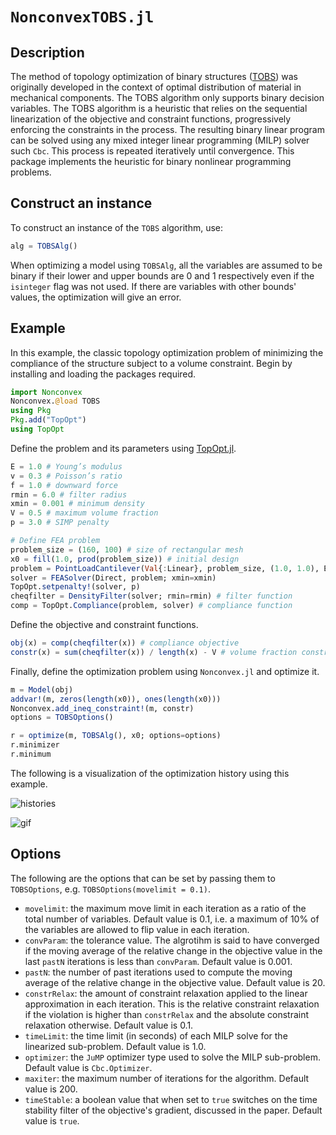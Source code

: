 # `NonconvexTOBS.jl`

## Description

The method of topology optimization of binary structures ([TOBS](https://www.sciencedirect.com/science/article/abs/pii/S0168874X17305619?via%3Dihub)) was originally developed in the context of optimal distribution of material in mechanical components. The TOBS algorithm only supports binary decision variables. The TOBS algorithm is a heuristic that relies on the sequential linearization of the objective and constraint functions, progressively enforcing the constraints in the process. The resulting binary linear program can be solved using any mixed integer linear programming (MILP) solver such `Cbc`. This process is repeated iteratively until convergence. This package implements the heuristic for binary nonlinear programming problems.

## Construct an instance

To construct an instance of the `TOBS` algorithm, use:
```julia
alg = TOBSAlg()
```
When optimizing a model using `TOBSAlg`, all the variables are assumed to be binary if their lower and upper bounds are 0 and 1 respectively even if the `isinteger` flag was not used. If there are variables with other bounds' values, the optimization will give an error.

## Example

In this example, the classic topology optimization problem of minimizing the compliance of the structure subject to a volume constraint. Begin by installing and loading the packages required.

```julia
import Nonconvex
Nonconvex.@load TOBS
using Pkg
Pkg.add("TopOpt")
using TopOpt
```

Define the problem and its parameters using [TopOpt.jl](https://github.com/JuliaTopOpt/TopOpt.jl).

```julia
E = 1.0 # Young’s modulus
v = 0.3 # Poisson’s ratio
f = 1.0 # downward force
rmin = 6.0 # filter radius
xmin = 0.001 # minimum density
V = 0.5 # maximum volume fraction
p = 3.0 # SIMP penalty

# Define FEA problem
problem_size = (160, 100) # size of rectangular mesh
x0 = fill(1.0, prod(problem_size)) # initial design
problem = PointLoadCantilever(Val{:Linear}, problem_size, (1.0, 1.0), E, v, f)
solver = FEASolver(Direct, problem; xmin=xmin)
TopOpt.setpenalty!(solver, p)
cheqfilter = DensityFilter(solver; rmin=rmin) # filter function
comp = TopOpt.Compliance(problem, solver) # compliance function
```

Define the objective and constraint functions.

```julia
obj(x) = comp(cheqfilter(x)) # compliance objective
constr(x) = sum(cheqfilter(x)) / length(x) - V # volume fraction constraint
```

Finally, define the optimization problem using `Nonconvex.jl` and optimize it.

```julia
m = Model(obj)
addvar!(m, zeros(length(x0)), ones(length(x0)))
Nonconvex.add_ineq_constraint!(m, constr)
options = TOBSOptions()

r = optimize(m, TOBSAlg(), x0; options=options)
r.minimizer
r.minimum
```

The following is a visualization of the optimization history using this example.

![histories](https://user-images.githubusercontent.com/84910559/164938659-797a6a6d-3518-4f7b-a4ff-24b43b822080.png)

![gif](https://user-images.githubusercontent.com/19524993/167059067-f08502a8-c62d-4d62-a2df-e132efc5e25c.gif)

## Options

The following are the options that can be set by passing them to `TOBSOptions`, e.g. `TOBSOptions(movelimit = 0.1)`.
- `movelimit`: the maximum move limit in each iteration as a ratio of the total number of variables. Default value is 0.1, i.e. a maximum of 10% of the variables are allowed to flip value in each iteration.
- `convParam`: the tolerance value. The algrotihm is said to have converged if the moving average of the relative change in the objective value in the last `pastN` iterations is less than `convParam`. Default value is 0.001.
- `pastN`: the number of past iterations used to compute the moving average of the relative change in the objective value. Default value is 20.
- `constrRelax`: the amount of constraint relaxation applied to the linear approximation in each iteration. This is the relative constraint relaxation if the violation is higher than `constrRelax` and the absolute constraint relaxation otherwise. Default value is 0.1.
- `timeLimit`: the time limit (in seconds) of each MILP solve for the linearized sub-problem. Default value is 1.0.
- `optimizer`: the `JuMP` optimizer type used to solve the MILP sub-problem. Default value is `Cbc.Optimizer`.
- `maxiter`: the maximum number of iterations for the algorithm. Default value is 200.
- `timeStable`: a boolean value that when set to `true` switches on the time stability filter of the objective's gradient, discussed in the paper. Default value is `true`.

